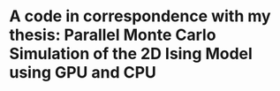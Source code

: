 # A code in correspondence with my thesis: Parallel Monte Carlo Simulation of the 2D Ising Model using GPU and CPU
